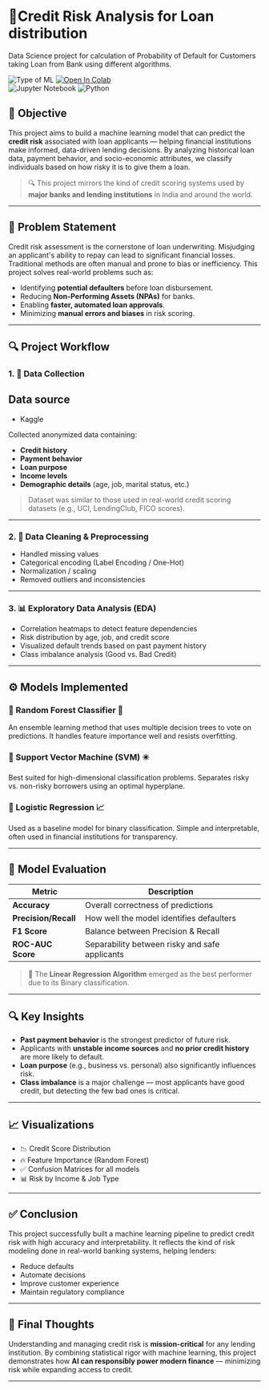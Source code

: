 # 🏦Credit Risk Analysis for Loan distribution
Data Science project for calculation of Probability of Default for Customers taking Loan from Bank using different algorithms.


![Type of ML](https://img.shields.io/badge/Type%20of%20ML-Regression-red)
[![Open In Colab](https://colab.research.google.com/assets/colab-badge.svg)](https://colab.research.google.com/drive/1CkvyS1qdm_q7cq_ww8uBevzNnJYbDuQt#scrollTo=Vd7NOoHB5M6c) <br>
![Jupyter Notebook](https://img.shields.io/badge/jupyter-%23FA0F00.svg?style=for-the-badge&logo=jupyter&logoColor=white)
![Python](https://img.shields.io/badge/python-3670A0?style=for-the-badge&logo=python&logoColor=ffdd54)


## 📌 Objective

This project aims to build a machine learning model that can predict the **credit risk** associated with loan applicants — helping financial institutions make informed, data-driven lending decisions. By analyzing historical loan data, payment behavior, and socio-economic attributes, we classify individuals based on how risky it is to give them a loan.

> 🔍 This project mirrors the kind of credit scoring systems used by **major banks and lending institutions** in India and around the world.

---

## 🧠 Problem Statement

Credit risk assessment is the cornerstone of loan underwriting. Misjudging an applicant's ability to repay can lead to significant financial losses. Traditional methods are often manual and prone to bias or inefficiency. This project solves real-world problems such as:

- Identifying **potential defaulters** before loan disbursement.
- Reducing **Non-Performing Assets (NPAs)** for banks.
- Enabling **faster, automated loan approvals**.
- Minimizing **manual errors and biases** in risk scoring.

---

## 🔍 Project Workflow

### 1. 🧾 Data Collection

## Data source

- Kaggle

Collected anonymized data containing:
- **Credit history**
- **Payment behavior**
- **Loan purpose**
- **Income levels**
- **Demographic details** (age, job, marital status, etc.)

> Dataset was similar to those used in real-world credit scoring datasets (e.g., UCI, LendingClub, FICO scores).

---

### 2. 🧼 Data Cleaning & Preprocessing
- Handled missing values
- Categorical encoding (Label Encoding / One-Hot)
- Normalization / scaling
- Removed outliers and inconsistencies

---

### 3. 📊 Exploratory Data Analysis (EDA)
- Correlation heatmaps to detect feature dependencies
- Risk distribution by age, job, and credit score
- Visualized default trends based on past payment history
- Class imbalance analysis (Good vs. Bad Credit)

---

## ⚙️ Models Implemented

### 🔸 Random Forest Classifier 🌲
An ensemble learning method that uses multiple decision trees to vote on predictions. It handles feature importance well and resists overfitting.

### 🔸 Support Vector Machine (SVM) ✴️  
Best suited for high-dimensional classification problems. Separates risky vs. non-risky borrowers using an optimal hyperplane.

### 🔸 Logistic Regression 📈  
Used as a baseline model for binary classification. Simple and interpretable, often used in financial institutions for transparency.

---

## 🧪 Model Evaluation

| Metric               | Description                            |
|----------------------|----------------------------------------|
| **Accuracy**         | Overall correctness of predictions     |
| **Precision/Recall** | How well the model identifies defaulters |
| **F1 Score**         | Balance between Precision & Recall     |
| **ROC-AUC Score**    | Separability between risky and safe applicants |

> 🚀 The **Linear Regression Algorithm** emerged as the best performer due to its Binary classification.

---

## 🔍 Key Insights

- **Past payment behavior** is the strongest predictor of future risk.
- Applicants with **unstable income sources** and **no prior credit history** are more likely to default.
- **Loan purpose** (e.g., business vs. personal) also significantly influences risk.
- **Class imbalance** is a major challenge — most applicants have good credit, but detecting the few bad ones is critical.

---

## 📈 Visualizations

- 📉 Credit Score Distribution
- 🔥 Feature Importance (Random Forest)
- ✅ Confusion Matrices for all models
- 📊 Risk by Income & Job Type

---

## ✅ Conclusion

This project successfully built a machine learning pipeline to predict credit risk with high accuracy and interpretability. It reflects the kind of risk modeling done in real-world banking systems, helping lenders:

- Reduce defaults
- Automate decisions
- Improve customer experience
- Maintain regulatory compliance

---

## 💬 Final Thoughts

Understanding and managing credit risk is **mission-critical** for any lending institution. By combining statistical rigor with machine learning, this project demonstrates how **AI can responsibly power modern finance** — minimizing risk while expanding access to credit.

---
